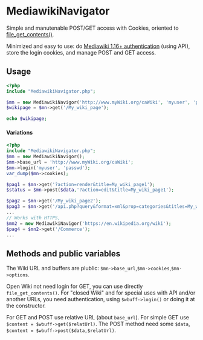 # MediawikiNavigator
Simple and manutenable POST/GET access with Cookies, oriented to [file_get_contents()](http://php.net/manual/en/function.file-get-contents.php).

Minimized and easy to use: do [Mediawiki 1.16+ authentication](http://www.mediawiki.org/wiki/API:Login) (using API), store the login cookies, and manage POST and GET access.

## Usage ##

```php
<?php
include "MediawikiNavigator.php";

$mn = new MediawikiNavigor('http://www.myWiki.org/caWiki', 'myuser', 'passwd');
$wikipage = $mn->get('/My_wiki_page');

echo $wikipage;
```
#### Variations ####
```php
<?php
include "MediawikiNavigator.php";
$mn = new MediawikiNavigor();
$mn->base_url = 'http://www.myWiki.org/caWiki';
$mn->login('myuser', 'passwd'); 
var_dump($mn->cookies);

$pag1 = $mn->get('?action=render&title=My_wiki_page1');
$status = $mn->post($data,'?action=edit&title=My_wiki_page1');

$pag2 = $mn->get('/My_wiki_page2');
$pag3 = $mn->get('/api.php?query&format=xml&prop=categories&titles=My_wiki_page1');
...
// Works with HTTPS,
$mn2 = new MediawikiNavigor('https://en.wikipedia.org/wiki');
$pag4 = $mn2->get('/Commerce');
...
```
## Methods and public variables ##

The Wiki URL and buffers are plublic: `$mn->base_url`,`$mn->cookies`,`$mn->options`. 

Open Wiki not need login for GET, you can use directly `file_get_contents()`.
For "closed Wiki" and for special uses with API and/or another URLs, you need authentication, using `$wbuff->login()` or doing it at the constructor.

For GET and POST use relative URL (about `base_url`).
For simple GET use `$content = $wbuff->get($relatUrl)`.
The POST method need some `$data`,  `$content = $wbuff->post($data,$relatUrl)`.


